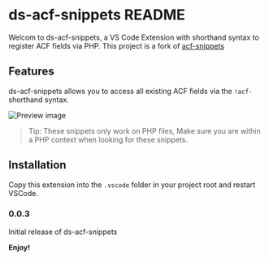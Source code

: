 # ds-acf-snippets README

Welcom to ds-acf-snippets, a VS Code Extension with shorthand syntax to register ACF fields via PHP. This project is a fork of [acf-snippets](https://github.com/GustavoGomez092/acf-snippets/tree/main)

## Features

ds-acf-snippets allows you to access all existing ACF fields via the `!acf-` shorthand syntax.

![Preview image](/img/hero.gif)

> Tip: These snippets only work on PHP files, Make sure you are within a PHP context when looking for these snippets.

## Installation

Copy this extension into the ```.vscode``` folder in your project root and restart VSCode.

### 0.0.3

Initial release of ds-acf-snippets

**Enjoy!**
